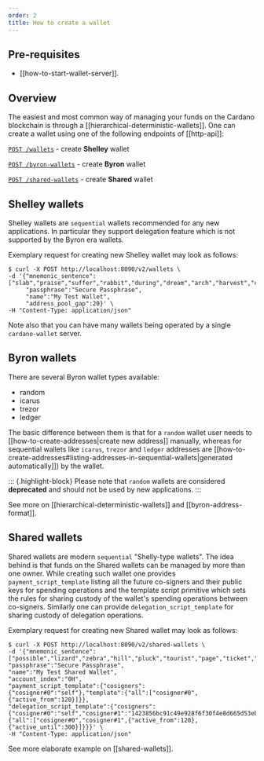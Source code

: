```yaml
---
order: 2
title: How to create a wallet
---
```


## Pre-requisites

 - [[how-to-start-wallet-server]].

## Overview

The easiest and most common way of managing your funds on the Cardano blockchain is through a [[hierarchical-deterministic-wallets]]. One can create a wallet using one of the following endpoints of [[http-api]]:

[`POST /wallets`](https://input-output-hk.github.io/cardano-wallet/api/edge/#operation/postWallet) - create **Shelley** wallet

[`POST /byron-wallets`](https://input-output-hk.github.io/cardano-wallet/api/edge/#operation/postByronWallet) - create **Byron** wallet

[`POST /shared-wallets`](https://input-output-hk.github.io/cardano-wallet/api/edge/#operation/postSharedWallet) - create **Shared** wallet

## Shelley wallets
Shelley wallets are `sequential` wallets recommended for any new applications. In particular they support delegation feature which is not supported by the Byron era wallets.

Exemplary request for creating new Shelley wallet may look as follows:

```
$ curl -X POST http://localhost:8090/v2/wallets \
-d '{"mnemonic_sentence":["slab","praise","suffer","rabbit","during","dream","arch","harvest","culture","book","owner","loud","wool","salon","table","animal","vivid","arrow","dirt","divide","humble","tornado","solution","jungle"],
     "passphrase":"Secure Passphrase",
     "name":"My Test Wallet",
     "address_pool_gap":20}' \
-H "Content-Type: application/json"
```

Note also that you can have many wallets being operated by a single `cardano-wallet` server.

## Byron wallets
There are several Byron wallet types available:
 - random
 - icarus
 - trezor
 - ledger

The basic difference between them is that for a `random` wallet user needs to [[how-to-create-addresses|create new address]] manually, whereas for sequential wallets like `icarus`, `trezor` and `ledger` addresses are [[how-to-create-addresses#listing-addresses-in-sequential-wallets|generated automatically]]) by the wallet.

::: {.highlight-block}
Please note that `random` wallets are considered **deprecated** and should not be used by new applications.
:::

See more on [[hierarchical-deterministic-wallets]] and [[byron-address-format]].

## Shared wallets
Shared wallets are modern `sequential` "Shelly-type wallets". The idea behind is that funds on the Shared wallets can be managed by more than one owner. While creating such wallet one provides `payment_script_template` listing all the future co-signers and their public keys for spending operations and the template script primitive which sets the rules for sharing custody of the wallet's spending operations between co-signers. Similarly one can provide `delegation_script_template` for sharing custody of delegation operations.

Exemplary request for creating new Shared wallet may look as follows:

```
$ curl -X POST http://localhost:8090/v2/shared-wallets \
-d '{"mnemonic_sentence":["possible","lizard","zebra","hill","pluck","tourist","page","ticket","amount","fall","purpose","often","chest","fantasy","funny","sense","pig","goat","pet","minor","creek","vacant","swarm","fun"],
"passphrase":"Secure Passphrase",
"name":"My Test Shared Wallet",
"account_index":"0H",
"payment_script_template":{"cosigners":{"cosigner#0":"self"},"template":{"all":["cosigner#0",{"active_from":120}]}},
"delegation_script_template":{"cosigners":{"cosigner#0":"self","cosigner#1":"1423856bc91c49e928f6f30f4e8d665d53eb4ab6028bd0ac971809d514c92db11423856bc91c49e928f6f30f4e8d665d53eb4ab6028bd0ac971809d514c92db2"},"template":{"all":["cosigner#0","cosigner#1",{"active_from":120},{"active_until":300}]}}}' \
-H "Content-Type: application/json"
```

See more elaborate example on [[shared-wallets]].
